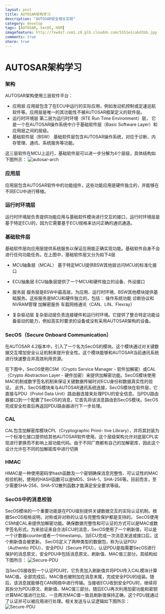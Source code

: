 ```yaml
---
layout: post
title: AUTOSAR架构学习
description: "AUTOSAR安全相关实现"
category: develop
tags: [AUTOSAR, SecOS, HSM]
imagefeature: http://7xwdx7.com1.z0.glb.clouddn.com/5551e1cabd3bb.jpg
comments: true
share: true
---
```





# AUTOSAR架构学习

### 架构
AUTOSAR架构使用三层软件平台：
* 应用层 应用层包含了在ECU中运行的实际应用，例如发动机控制或定速巡航软件等。应用层是唯一的其功能性不被AUTOSAR框架定义的软件层。
* 运行时环境层  第二层为运行时环境（RTE Run Time Environment）层， 它是一个在AUTOSAR操作系统中介于基础软件层（Basic Software Layer）和应用层之间的层级。
* 基础软件层（BSW）  基础软件层包含AUTOSAR操作系统，对应于诊断、内存管理、通讯、系统服务等功能。

这三层软件在MCU上运行，基础软件层可以进一步分解为4个层级，具体结构如下图所示：
![autosar-arch](http://7xwdx7.com1.z0.glb.clouddn.com/AUTOSAR-layer.jpg)

### 应用层

应用层包含AUTOSAR软件中的功能组件，这些功能应用是硬件独立的，并能够在不同ECU中进行移植。

### 运行时环境层

运行时环境层负责提供功能应用与基础软件模块进行交互的接口，运行时环境层是基于特定ECU的，因为它需要基于ECU规格来访问正确的通讯通道。

### 基础软件层

基础软件层向应用层提供系统服务以保证应用能正确实现功能。基础软件自身不会进行任何功能任务。在上图中，基础软件层又分为如下4层

* MCU抽象层（MCAL） 基于特定MCU提供BSW其他层访问MCU的标准化接口
* ECU抽象层 ECU抽象层提供了一个MCU和硬件独立的设备、外设接口
* 服务层 服务层是BSW中最高层，为应用、运行时环境、BSW其他模块提供基础服务。这些服务是MCU和硬件独立的，包括：
    操作系统功能
    诊断协议和NVRAM管理
    加解密服务
    车载网络通讯（CAN、LIN、Flexray）

* 复杂驱动层 复杂驱动层负责连接硬件和运行时环境。它提供了整合特定功能设备驱动的能力，例如高实时要求的设备或没有采用AUTOSAR架构的设备。

### SecOS（Secure Onboard Communication）

在AUTOSAR 4.2版本中，引入了一个名为SecOS的模块。这个模块通过对关键数据交互增加安全认证机制来提升安全性。这个模块能够和AUTOSAR当前通讯系统进行快速整合并高效利用资源。

在下图中，SecOS使用CSM（Crypto Service Manager - 软件加解密）或CAL（Crypto Abstraction Layer - 硬件加密）来提供加解密功能。SecOS模块使用MAC机制或数字签名机制来保证关键数据传输时对ECU身份和数据真实性的验证。
此外，SecOS模块来与AUTOSAR通讯系统连接，SecOS模块在软件层，它直接与PDU（Protol Data Unit）路由器连接来处理PDU的安全信息。当PDU路由器接口到一个配置了SecOS的消息，它首先将该消息路由到SecOS模块。SecOS完成安全检查后再返回PDU路由器进行下一步处理。

### CAL

CAL包含加解密库模块CPL（Cryptographic Primi- tive Library），并将其封装为一个标准化接口提供给其他AUTOSAR软件使用。这个层级架构允许对底层CPL实现进行更换而不影响上层功能代码。由于不同厂商都有自己的加解密库，因此这个设计允许在不同的加解密库中进行切换

### HMAC

HMAC是一种使用密码学hash函数及一个密钥确保消息完整性、可认证性的MAC校验机制，使用的HASH函数可以是MD5、SHA-1、SHA-256等。目前而言，至少需要SHA-256、SHA-512散列函数才能满足安全要求等级。

### SecOS中的消息校验

SecOS模块的一个重要功能是在PDU级别提供关键数据交互的实际认证机制。根据SecOS规格说明，对称或非对称的认证与完整性保护都是支持的。
SecOS使用CSM或CAL来提供加解密功能。确保数据完整性和可认证的方式可以是MAC或数字签名形式。为来验证来自合法ECU的消息，SecOS使用了一个刷新值，可以是一个计数器counter或者一个timestamp。当ECU完成一次消息发送或接口后，这个刷新值会被更新。
SecOS定义了两种类型的数据包，称为认证PDU（Authentic PDU）、安全PDU（Secure PDU）。认证PDU是指需要SecOS进行保护的消息原文，安全PDU中包括消息原文、刷新值、MAC值三部分。其结构如下图所示：
![Secure-PDU](http://7xwdx7.com1.z0.glb.clouddn.com/Secure-PDU.jpg)

当SecOS接收到一个认证PDU时，它负责加入刷新值并将PDU传入CAL模块计算MAC值。全部完成后，MAC值也被附加在消息末尾，完成安全PDU的组装。随后，该消息就能够在CAN网络中进行传输。当接收ECU收到安全PDU时，继续将其拆分为PDU原文、刷新值、MAC值三部分。随后ECU再次利用加密功能和密钥计算MAC值进行比较，一旦两次MAC值一致且刷新值保持正确，这个PDU就通过了认证并可以被应用进行处理。相关发送与认证逻辑如下图所示：
![Secure-PDU](http://7xwdx7.com1.z0.glb.clouddn.com/Secure-PDU-Verify.jpg)
